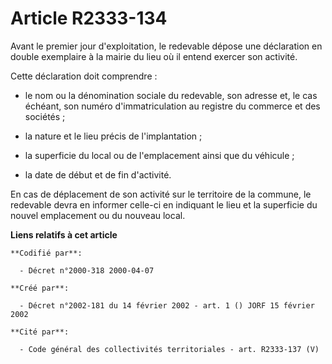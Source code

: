 # Article R2333-134

Avant le premier jour d'exploitation, le redevable dépose une déclaration en double exemplaire à la mairie du lieu où il
entend exercer son activité.

Cette déclaration doit comprendre :

- le nom ou la dénomination sociale du redevable, son adresse et, le cas échéant, son numéro d'immatriculation au registre du
commerce et des sociétés ;

- la nature et le lieu précis de l'implantation ;

- la superficie du local ou de l'emplacement ainsi que du véhicule ;

- la date de début et de fin d'activité.

En cas de déplacement de son activité sur le territoire de la commune, le redevable devra en informer celle-ci en indiquant
le lieu et la superficie du nouvel emplacement ou du nouveau local.

**Liens relatifs à cet article**

	**Codifié par**:

	  - Décret n°2000-318 2000-04-07

	**Créé par**:

	  - Décret n°2002-181 du 14 février 2002 - art. 1 () JORF 15 février 2002

	**Cité par**:

	  - Code général des collectivités territoriales - art. R2333-137 (V)
